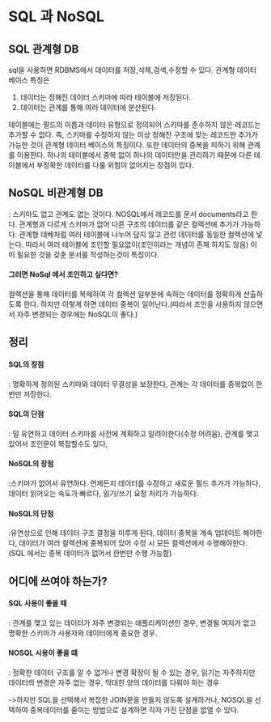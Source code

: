 # SQL 과 NoSQL

## SQL 관계형 DB
sql을 사용하면 RDBMS에서 데이터를 저장,삭제,검색,수정할 수 있다.
관계형 데이터 베이스 특징은 
1. 데이터는 정해진 데이터 스키마에 따라 테이블에 저장된다.
2. 데이터는 관계를 통해 여러 데이터에 분산된다.

테이블에는 필드의 이름과 데이터 유형으로 정의되어 스키마를 준수하지 않은 레코드는 추가할 수 없다. 즉, 스키마를 수정하지 않는 이상 정해진 구조에 맞는 레코드만 추가가 가능한 것이 관계형 데이터 베이스의 특징이다.
또한 데이터의 중복을 피하기 위해 관계를 이용한다.
하나의 테이블에서 중복 없이 하나의 데이터만을 관리하기 때문에 다른 테이블에서 부정확한 데이터를 다룰 위험이 없어지는 장점이 있다.

## NoSQL 비관계형 DB
: 스키마도 없고 관계도 없는 것이다.
NOSQL에서 레코드를 문서 documents라고 한다. 관계형과 다르게 스키마가 없어 다른 구조의 데이터를 같은 컬렉션에 추가가 가능하다.
관계형 데베처럼 여러 테이블에 나누어 담지 않고 관련 데이터를 동일한 컬렉션에 넣는다. 
따라서 여러 테이블에 조인할 필요없이(조인이라는 개념이 존재 하지도 않음) 이미 필요한 것을 갖춘 문서를 작성하는것이 특징이다.

#### 그러면 NoSql 에서 조인하고 싶다면?
컬렉션을 통해 데이터를 복제하여 각 컬렉션 일부분에 속하는 데이터를 정확하게 산출하도록 한다.
하지만 이렇게 하면 데이터 중복이 일어난다.(따라서 조인을 사용하지 않으면서 자주 변경되는 경우에는 NoSQL이 좋다.)

## 정리
#### SQL의 장점 
: 명확하게 정의된 스키마와 데이터 무결성을 보장한다,
관계는 각 데이터를 중복없이 한번만 저장한다.

#### SQL의 단점
: 덜 유연하고 데이터 스키마를 사전에 계획하고 알려야한다(수정 어려움),
관계를 맺고 있어서 조인문이 복잡할수도 있다, 

#### NoSQL의 장점
:스키마가 없어서 유연하다. 언제든지 데이터를 수정하고 새로운 필드 추가가 가능하다,
데이터 읽어오는 속도가 빠르다, 읽기/쓰기 요청 처리가 가능하다.

#### NoSQL의 단점
:유연성으로 인해 데이터 구조 결정을 미루게 된다, 
데이터 중복을 계속 업데이트 해야한다,
데이터가 여러 컬렉션에 중복되어 있어 수정 시 모든 컬렉션에서 수행해야한다. 
(SQL 에서는 종복 데이터가 없어서 한번만 수행 가능함)

## 어디에 쓰여야 하는가?
#### SQL 사용이 좋을 때
: 관계를 맺고 있는 데이터가 자주 변경되는 애플리케이션인 경우, 변경될 여지가 없고 명확한 스키마가 사용자와 데이터에게 중요한 경우.

#### NOSQL 시용이 좋을 떄
: 정확한 데이터 구조를 알 수 없거나 변경 확장이 될 수 있는 경우, 
읽기는 자주하지만 데이터의 변경은 자주 없는 경우,
막대한 양의 데이터를 다뤄야 하는 경우

->하지만 SQL을 선택해서 복잡한 JOIN문을 만들지 않도록 설계하거나, NOSQL을 선택하여 중복데이터를 줄이는 방법으로 설계하면 각자 가진 단점을 없앨 수 있다.


